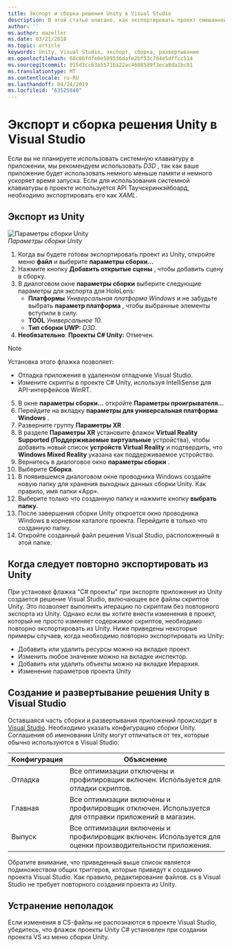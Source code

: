 ```yaml
---
title: Экспорт и сборка решения Unity в Visual Studio
description: В этой статье описано, как экспортировать проект смешанной реальности из Unity, чтобы вы могли выполнять сборку и развертывание в Visual Studio.
author: ''
ms.author: mazeller
ms.date: 03/21/2018
ms.topic: article
keywords: Unity, Visual Studio, экспорт, сборка, развертывание
ms.openlocfilehash: 68c86fdfe0e589536dafe2bf53c7d4e5dffcc514
ms.sourcegitcommit: 915d3cc63a5571ba22ac4608589f3eca8da1bc81
ms.translationtype: MT
ms.contentlocale: ru-RU
ms.lasthandoff: 04/24/2019
ms.locfileid: "63525840"
---
```

# <a name="exporting-and-building-a-unity-visual-studio-solution"></a>Экспорт и сборка решения Unity в Visual Studio

Если вы не планируете использовать системную клавиатуру в приложении, мы рекомендуем использовать *D3D* , так как ваше приложение будет использовать немного меньше памяти и немного ускоряет время запуска. Если для использования системной клавиатуры в проекте используется API Таучскринкэйбоард, необходимо экспортировать его как *XAML*.

## <a name="how-to-export-from-unity"></a>Экспорт из Unity

![Параметры сборки Unity](images/unitybuildsettings-300px.png)<br>
*Параметры сборки Unity*

1. Когда вы будете готовы экспортировать проект из Unity, откройте меню **файл** и выберите **параметры сборки...**
2. Нажмите кнопку **Добавить открытые сцены** , чтобы добавить сцену в сборку.
3. В диалоговом окне **параметры сборки** выберите следующие параметры для экспорта для HoloLens:
   * **Платформы** *Универсальная платформа Windows* и не забудьте выбрать **параметр платформа** , чтобы выбранные элементы вступили в силу.
   * **TOOL** *Универсальное 10*.
   * **Тип сборки UWP:** *D3D*.
4. **Необязательно**: **Проекты C# Unity:** Отмечен.

>[!NOTE]
>Установка этого флажка позволяет:
>* Отладка приложения в удаленном отладчике Visual Studio.
>* Измените скрипты в проекте C# Unity, используя IntelliSense для API-интерфейсов WinRT.

5. В окне **параметры сборки...** откройте **Параметры проигрывателя...**
6. Перейдите на вкладку **параметры для универсальная платформа Windows** .
7. Разверните группу **Параметры XR** .
8. В разделе **Параметры XR** установите флажок **Virtual Reality Supported (Поддерживаемые виртуальные** устройства), чтобы добавить новый список **устройств Virtual Reality** и подтвердить, что **Windows Mixed Reality** указана как поддерживаемое устройство.
9. Вернитесь в диалоговое окно **параметры сборки** .
10. Выберите **Сборка**.
11. В появившемся диалоговом окне проводника Windows создайте новую папку для хранения выходных данных сборки Unity. Как правило, имя папки «App».
12. Выберите только что созданную папку и нажмите кнопку **выбрать папку**.
13. После завершения сборки Unity откроется окно проводника Windows в корневом каталоге проекта. Перейдите в только что созданную папку.
14. Откройте созданный файл решения Visual Studio, расположенный в этой папке.

## <a name="when-to-re-export-from-unity"></a>Когда следует повторно экспортировать из Unity

При установке флажка "C# проекты" при экспорте приложения из Unity создается решение Visual Studio, включающее все файлы скриптов Unity. Это позволяет выполнять итерацию по скриптам без повторного экспорта из Unity. Однако если вы хотите внести изменения в проект, который не просто изменяет содержимое скриптов, необходимо повторно экспортировать из Unity. Ниже приведены некоторые примеры случаев, когда необходимо повторно экспортировать из Unity:
* Добавить или удалить ресурсы можно на вкладке проект.
* Изменить любое значение можно на вкладке инспектор.
* Добавить или удалить объекты можно на вкладке Иерархия.
* Изменение параметров проекта Unity

## <a name="building-and-deploying-a-unity-visual-studio-solution"></a>Создание и развертывание решения Unity в Visual Studio

Оставшаяся часть сборки и развертывания приложений происходит в [Visual Studio](using-visual-studio.md). Необходимо указать конфигурацию сборки Unity. Соглашения об именовании Unity могут отличаться от тех, которые обычно используются в Visual Studio:

|  Конфигурация  |  Объяснение | 
|----------|----------|
|  Отладка  |  Все оптимизации отключены и профилировщик включен. Используется для отладки скриптов. | 
|  Главная  |  Все оптимизации включены и профилировщик отключен. Используется для отправки приложений в магазин. | 
|  Выпуск  |  Все оптимизации включены и профилировщик включен. Используется для оценки производительности приложения. | 

Обратите внимание, что приведенный выше список является подмножеством общих триггеров, которые приведут к созданию проекта Visual Studio. Как правило, редактирование файлов. cs в Visual Studio не требует повторного создания проекта из Unity.

## <a name="troubleshooting"></a>Устранение неполадок

Если изменения в CS-файлы не распознаются в проекте Visual Studio, убедитесь, что флажок проекты Unity C# установлен при создании проекта VS из меню сборки Unity.
